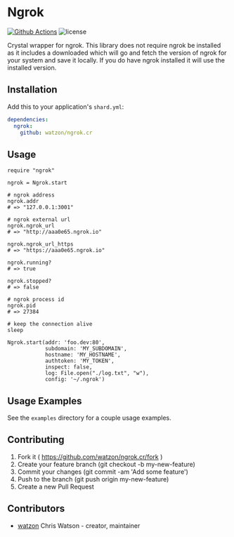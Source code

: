 # Ngrok

[![Github Actions](https://github.com/watzon/ngrok.cr/workflows/Crystal/badge.svg)](https://github.com/watzon/ngrok.cr/workflows/Crystal) ![license](https://img.shields.io/github/license/watzon/ngrok.cr.svg)

Crystal wrapper for ngrok. This library does not require ngrok be installed as it includes a downloaded which will go and fetch the version of ngrok for your system and save it locally. If you do have ngrok installed it will use the installed version.

## Installation

Add this to your application's `shard.yml`:

```yaml
dependencies:
  ngrok:
    github: watzon/ngrok.cr
```

## Usage

```crystal
require "ngrok"

ngrok = Ngrok.start

# ngrok address
ngrok.addr
# => "127.0.0.1:3001"

# ngrok external url
ngrok.ngrok_url
# => "http://aaa0e65.ngrok.io"

ngrok.ngrok_url_https
# => "https://aaa0e65.ngrok.io"

ngrok.running?
# => true

ngrok.stopped?
# => false

# ngrok process id
ngrok.pid
# => 27384

# keep the connection alive
sleep
```

```crystal
Ngrok.start(addr: 'foo.dev:80',
            subdomain: 'MY_SUBDOMAIN',
            hostname: 'MY_HOSTNAME',
            authtoken: 'MY_TOKEN',
            inspect: false,
            log: File.open("./log.txt", "w"),
            config: '~/.ngrok')
```

## Usage Examples

See the `examples` directory for a couple usage examples.

## Contributing

1. Fork it ( https://github.com/watzon/ngrok.cr/fork )
2. Create your feature branch (git checkout -b my-new-feature)
3. Commit your changes (git commit -am 'Add some feature')
4. Push to the branch (git push origin my-new-feature)
5. Create a new Pull Request

## Contributors

- [watzon](https://github.com/watzon) Chris Watson - creator, maintainer
